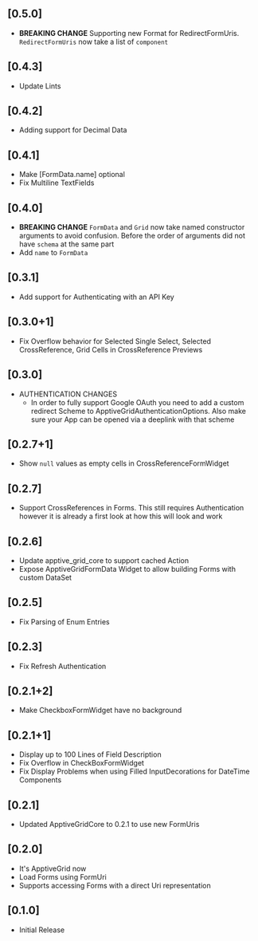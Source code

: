 ## [0.5.0]
* **BREAKING CHANGE** Supporting new Format for RedirectFormUris. `RedirectFormUris` now take a list of `component`

## [0.4.3]
* Update Lints

## [0.4.2]
* Adding support for Decimal Data

## [0.4.1]
* Make [FormData.name] optional
* Fix Multiline TextFields

## [0.4.0]
* **BREAKING CHANGE** `FormData` and `Grid` now take named constructor arguments to avoid confusion. Before the order of arguments did not have `schema` at the same part
* Add `name` to `FormData`

## [0.3.1]
* Add support for Authenticating with an API Key

## [0.3.0+1]
* Fix Overflow behavior for Selected Single Select, Selected CrossReference, Grid Cells in CrossReference Previews

## [0.3.0]
* AUTHENTICATION CHANGES
    * In order to fully support Google OAuth you need to add a custom redirect Scheme to ApptiveGridAuthenticationOptions. Also make sure your App can be opened via a deeplink with that scheme

## [0.2.7+1]
* Show `null` values as empty cells in CrossReferenceFormWidget

## [0.2.7]
* Support CrossReferences in Forms. This still requires Authentication however it is already a first look at how this will look and work

## [0.2.6]
* Update apptive_grid_core to support cached Action
* Expose ApptiveGridFormData Widget to allow building Forms with custom DataSet

## [0.2.5]
* Fix Parsing of Enum Entries

## [0.2.3]
* Fix Refresh Authentication

## [0.2.1+2]
* Make CheckboxFormWidget have no background

## [0.2.1+1]
* Display up to 100 Lines of Field Description
* Fix Overflow in CheckBoxFormWidget
* Fix Display Problems when using Filled InputDecorations for DateTime Components

## [0.2.1]
* Updated ApptiveGridCore to 0.2.1 to use new FormUris

## [0.2.0]
* It's ApptiveGrid now
* Load Forms using FormUri
* Supports accessing Forms with a direct Uri representation

## [0.1.0]
* Initial Release
